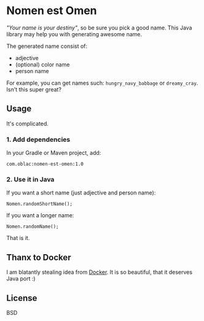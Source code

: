 # Nomen est Omen

_"Your name is your destiny"_, so be sure you pick a good name.
This Java library may help you with generating awesome name.

The generated name consist of:

+ adjective
+ (optional) color name
+ person name

For example, you can get names such: `hungry_navy_babbage`
or `dreamy_cray`. Isn't this super great?

## Usage

It's complicated.

### 1. Add dependencies

In your Gradle or Maven project, add:

    com.oblac:nomen-est-omen:1.0

### 2. Use it in Java

If you want a short name (just adjective and person name):

	Nomen.randomShortName();

If you want a longer name:

	Nomen.randomName();

That is it.

## Thanx to Docker

I am blatantly stealing idea from [Docker](https://github.com/docker/docker/blob/master/pkg/namesgenerator/names-generator.go).
It is so beautiful, that it deserves Java port :)


## License

BSD
